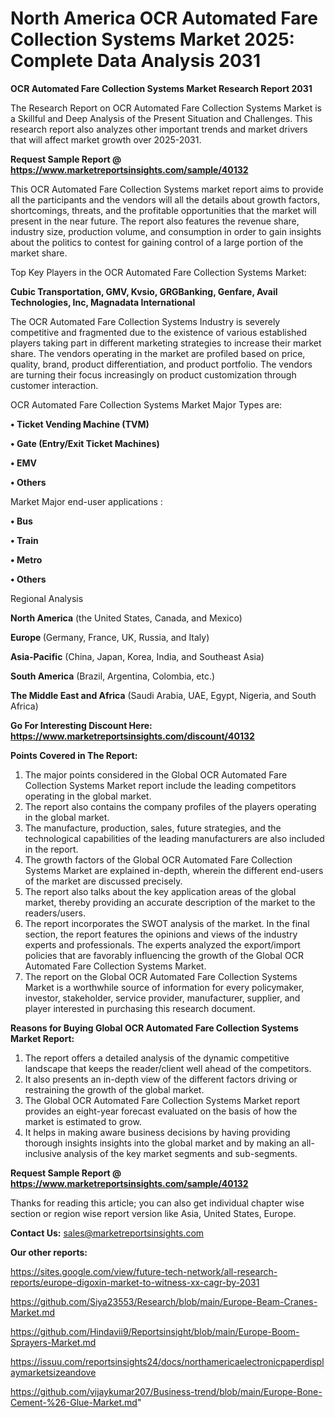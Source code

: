 # North America OCR Automated Fare Collection Systems Market 2025: Complete Data Analysis 2031

<strong>OCR Automated Fare Collection Systems Market Research Report 2031</strong>

The Research Report on OCR Automated Fare Collection Systems Market is a Skillful and Deep Analysis of the Present Situation and Challenges. This research report also analyzes other important trends and market drivers that will affect market growth over 2025-2031.

<strong>Request Sample Report @ <a href=https://www.marketreportsinsights.com/sample/40132>https://www.marketreportsinsights.com/sample/40132</a></strong>

This OCR Automated Fare Collection Systems market report aims to provide all the participants and the vendors will all the details about growth factors, shortcomings, threats, and the profitable opportunities that the market will present in the near future. The report also features the revenue share, industry size, production volume, and consumption in order to gain insights about the politics to contest for gaining control of a large portion of the market share.

Top Key Players in the OCR Automated Fare Collection Systems Market:

<strong>Cubic Transportation, GMV, Kvsio, GRGBanking, Genfare, Avail Technologies, Inc, Magnadata International</strong>

The OCR Automated Fare Collection Systems Industry is severely competitive and fragmented due to the existence of various established players taking part in different marketing strategies to increase their market share. The vendors operating in the market are profiled based on price, quality, brand, product differentiation, and product portfolio. The vendors are turning their focus increasingly on product customization through customer interaction.

OCR Automated Fare Collection Systems Market Major Types are:

<strong>•  Ticket Vending Machine (TVM)

•  Gate (Entry/Exit Ticket Machines)

•  EMV

•  Others</strong>

Market Major end-user applications :

<strong>•  Bus

•  Train

•  Metro

•  Others</strong>

Regional Analysis

</u><strong><b>North America</b></strong> (the United States, Canada, and Mexico)

<strong><b>Europe </b></strong>(Germany, France, UK, Russia, and Italy)

<strong><b>Asia-Pacific</b></strong> (China, Japan, Korea, India, and Southeast Asia)

<strong><b>South America</b></strong> (Brazil, Argentina, Colombia, etc.)

<strong><b>The Middle East and Africa</b></strong> (Saudi Arabia, UAE, Egypt, Nigeria, and South Africa)

<strong>Go For Interesting Discount Here: <a href=https://www.marketreportsinsights.com/discount/40132>https://www.marketreportsinsights.com/discount/40132</a></strong>

<strong>Points Covered in The Report:</strong>
<ol>
  <li>The major points considered in the Global OCR Automated Fare Collection Systems Market report include the leading competitors operating in the global market.</li>
  <li>The report also contains the company profiles of the players operating in the global market.</li>
  <li>The manufacture, production, sales, future strategies, and the technological capabilities of the leading manufacturers are also included in the report.</li>
  <li>The growth factors of the Global OCR Automated Fare Collection Systems Market are explained in-depth, wherein the different end-users of the market are discussed precisely.</li>
  <li>The report also talks about the key application areas of the global market, thereby providing an accurate description of the market to the readers/users.</li>
  <li>The report incorporates the SWOT analysis of the market. In the final section, the report features the opinions and views of the industry experts and professionals. The experts analyzed the export/import policies that are favorably influencing the growth of the Global OCR Automated Fare Collection Systems Market.</li>
  <li>The report on the Global OCR Automated Fare Collection Systems Market is a worthwhile source of information for every policymaker, investor, stakeholder, service provider, manufacturer, supplier, and player interested in purchasing this research document.</li>
</ol>
<strong>Reasons for Buying Global OCR Automated Fare Collection Systems Market Report:</strong>

<ol>
  <li>The report offers a detailed analysis of the dynamic competitive landscape that keeps the reader/client well ahead of the competitors.</li>
  <li>It also presents an in-depth view of the different factors driving or restraining the growth of the global market.</li>
  <li>The Global OCR Automated Fare Collection Systems Market report provides an eight-year forecast evaluated on the basis of how the market is estimated to grow.</li>
  <li>It helps in making aware business decisions by having providing thorough insights insights into the global market and by making an all-inclusive analysis of the key market segments and sub-segments.</li>
</ol>
<strong>Request Sample Report @ <a href=https://www.marketreportsinsights.com/sample/40132>https://www.marketreportsinsights.com/sample/40132</a></strong>


Thanks for reading this article; you can also get individual chapter wise section or region wise report version like Asia, United States, Europe.

<strong>Contact Us:</strong>
sales@marketreportsinsights.com

<strong>Our other reports:</strong>

<a href=https://sites.google.com/view/future-tech-network/all-research-reports/europe-digoxin-market-to-witness-xx-cagr-by-2031>https://sites.google.com/view/future-tech-network/all-research-reports/europe-digoxin-market-to-witness-xx-cagr-by-2031</a>

<a href=https://github.com/Siya23553/Research/blob/main/Europe-Beam-Cranes-Market.md>https://github.com/Siya23553/Research/blob/main/Europe-Beam-Cranes-Market.md</a>

<a href=https://github.com/Hindavii9/Reportsinsight/blob/main/Europe-Boom-Sprayers-Market.md>https://github.com/Hindavii9/Reportsinsight/blob/main/Europe-Boom-Sprayers-Market.md</a>

<a href=https://issuu.com/reportsinsights24/docs/northamericaelectronicpaperdisplaymarketsizeandove>https://issuu.com/reportsinsights24/docs/northamericaelectronicpaperdisplaymarketsizeandove</a>

<a href=https://github.com/vijaykumar207/Business-trend/blob/main/Europe-Bone-Cement-%26-Glue-Market.md>https://github.com/vijaykumar207/Business-trend/blob/main/Europe-Bone-Cement-%26-Glue-Market.md</a>"
